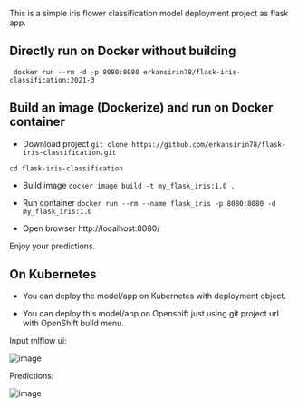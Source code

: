This is a simple iris flower classification model deployment project as flask app.

## Directly run on Docker without building

`  docker run --rm -d -p 8080:8080 erkansirin78/flask-iris-classification:2021-3 `

## Build an image (Dockerize) and run on Docker container
- Download project
` git clone https://github.com/erkansirin78/flask-iris-classification.git ` 

` cd flask-iris-classification `

- Build image 
` docker image build -t my_flask_iris:1.0 . ` 

- Run container 
` docker run --rm --name flask_iris -p 8080:8080 -d my_flask_iris:1.0 ` 

- Open browser http://localhost:8080/

Enjoy your predictions.

## On Kubernetes
- You can deploy the model/app on Kubernetes with deployment object.

- You can deploy this model/app on Openshift just using git project url with OpenShift build menu.

Input mlflow ui:

![image](https://user-images.githubusercontent.com/96828026/167298412-d3d32442-c2c3-43f9-8276-c8ad460cb051.png)



Predictions:

![image](https://user-images.githubusercontent.com/96828026/167298377-51f47ac7-9b3e-4730-8409-608f89df20f1.png)

